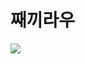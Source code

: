 # 째끼라우

<a href="링크"><img src="https://img.shields.io/badge?style=fl/#000000at-square&logo=Kotlin&logoColor=#7F52FF"/></a>
